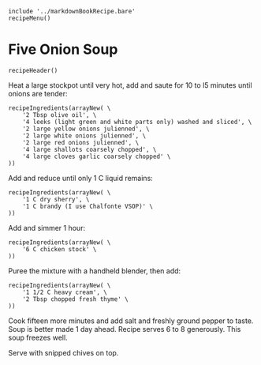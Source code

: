 ~~~ markdown-script
include '../markdownBookRecipe.bare'
recipeMenu()
~~~

# Five Onion Soup

~~~ markdown-script
recipeHeader()
~~~

Heat a large stockpot until very hot, add and saute for 10 to l5 minutes until onions are tender:

~~~ markdown-script
recipeIngredients(arrayNew( \
    '2 Tbsp olive oil', \
    '4 leeks (light green and white parts only) washed and sliced', \
    '2 large yellow onions julienned', \
    '2 large white onions julienned', \
    '2 large red onions julienned', \
    '4 large shallots coarsely chopped', \
    '4 large cloves garlic coarsely chopped' \
))
~~~

Add and reduce until only 1 C liquid remains:

~~~ markdown-script
recipeIngredients(arrayNew( \
    '1 C dry sherry', \
    '1 C brandy (I use Chalfonte VSOP)' \
))
~~~

Add and simmer 1 hour:

~~~ markdown-script
recipeIngredients(arrayNew( \
    '6 C chicken stock' \
))
~~~

Puree the mixture with a handheld blender, then add:

~~~ markdown-script
recipeIngredients(arrayNew( \
    '1 1/2 C heavy cream', \
    '2 Tbsp chopped fresh thyme' \
))
~~~

Cook fifteen more minutes and add salt and freshly ground pepper to taste. Soup is better made 1
day ahead. Recipe serves 6 to 8 generously. This soup freezes well.

Serve with snipped chives on top.
